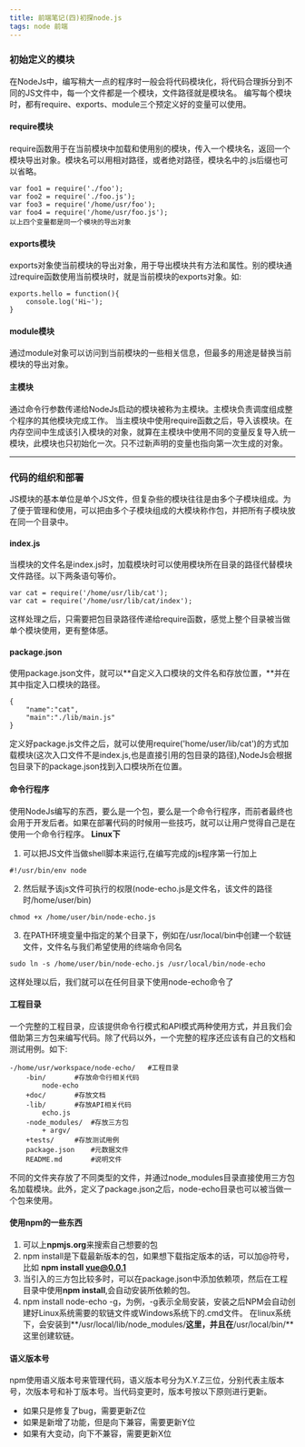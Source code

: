 ```yaml
---
title: 前端笔记(四)初探node.js
tags: node 前端
---
```


### 初始定义的模块
在NodeJs中，编写稍大一点的程序时一般会将代码模块化，将代码合理拆分到不同的JS文件中，每一个文件都是一个模块，文件路径就是模块名。
编写每个模块时，都有require、exports、module三个预定义好的变量可以使用。

#### require模块
require函数用于在当前模块中加载和使用别的模块，传入一个模块名，返回一个模块导出对象。模块名可以用相对路径，或者绝对路径，模块名中的.js后缀也可以省略。
```
var foo1 = require('./foo');
var foo2 = require('./foo.js');
var foo3 = require('/home/usr/foo');
var foo4 = require('/home/usr/foo.js');
以上四个变量都是同一个模块的导出对象
```

#### exports模块
exports对象使当前模块的导出对象，用于导出模块共有方法和属性。别的模块通过require函数使用当前模块时，就是当前模块的exports对象。如:
```
exports.hello = function(){
    console.log('Hi~');
}
```

#### module模块
通过module对象可以访问到当前模块的一些相关信息，但最多的用途是替换当前模块的导出对象。

#### 主模块
通过命令行参数传递给NodeJs启动的模块被称为主模块。主模块负责调度组成整个程序的其他模块完成工作。
当主模块中使用require函数之后，导入该模块。在内存空间中生成该引入模块的对象，就算在主模块中使用不同的变量反复导入统一模块，此模块也只初始化一次。只不过新声明的变量也指向第一次生成的对象。

---
### 代码的组织和部署
JS模块的基本单位是单个JS文件，但复杂些的模块往往是由多个子模块组成。为了便于管理和使用，可以把由多个子模块组成的大模块称作包，并把所有子模块放在同一个目录中。

#### index.js
当模块的文件名是index.js时，加载模块时可以使用模块所在目录的路径代替模块文件路径。以下两条语句等价。
```
var cat = require('/home/usr/lib/cat');
var cat = require('/home/usr/lib/cat/index');
```
这样处理之后，只需要把包目录路径传递给require函数，感觉上整个目录被当做单个模块使用，更有整体感。

#### package.json
使用package.json文件，就可以**自定义入口模块的文件名和存放位置，**并在其中指定入口模块的路径。
```
{
    "name":"cat",
    "main":"./lib/main.js"
}
```
定义好package.js文件之后，就可以使用require('home/user/lib/cat')的方式加载模块(这次入口文件不是index.js,也是直接引用的包目录的路径),NodeJs会根据包目录下的package.json找到入口模块所在位置。

#### 命令行程序
使用NodeJs编写的东西，要么是一个包，要么是一个命令行程序，而前者最终也会用于开发后者。如果在部署代码的时候用一些技巧，就可以让用户觉得自己是在使用一个命令行程序。
**Linux下**
1. 可以把JS文件当做shell脚本来运行,在编写完成的js程序第一行加上
```
#!/usr/bin/env node
```
2. 然后赋予该js文件可执行的权限(node-echo.js是文件名，该文件的路径时/home/user/bin)
```
chmod +x /home/user/bin/node-echo.js
```
3. 在PATH环境变量中指定的某个目录下，例如在/usr/local/bin中创建一个软链文件，文件名与我们希望使用的终端命令同名
```
sudo ln -s /home/user/bin/node-echo.js /usr/local/bin/node-echo
```
这样处理以后，我们就可以在任何目录下使用node-echo命令了

#### 工程目录

一个完整的工程目录，应该提供命令行模式和API模式两种使用方式，并且我们会借助第三方包来编写代码。除了代码以外，一个完整的程序还应该有自己的文档和测试用例。如下:
```
-/home/usr/workspace/node-echo/   #工程目录
    -bin/       #存放命令行相关代码
        node-echo
    +doc/       #存放文档
    -lib/       #存放API相关代码
        echo.js
    -node_modules/  #存放三方包
        + argv/
    +tests/     #存放测试用例
    package.json    #元数据文件
    README.md       #说明文件
```
不同的文件夹存放了不同类型的文件，并通过node_modules目录直接使用三方包名加载模块。此外，定义了package.json之后，node-echo目录也可以被当做一个包来使用。

#### 使用npm的一些东西
1. 可以上**npmjs.org**来搜索自己想要的包
2. npm install是下载最新版本的包，如果想下载指定版本的话，可以加@符号，比如
**npm install vue@0.0.1**
3. 当引入的三方包比较多时，可以在package.json中添加依赖项，然后在工程目录中使用**npm install**,会自动安装所依赖的包。
4. npm install node-echo -g，为例，-g表示全局安装，安装之后NPM会自动创建好Linux系统需要的软链文件或Windows系统下的.cmd文件。
在linux系统下，会安装到**/usr/local/lib/node_modules/**这里，并且在**/usr/local/bin/**这里创建软链。

#### 语义版本号
npm使用语义版本号来管理代码，语义版本号分为X.Y.Z三位，分别代表主版本号，次版本号和补丁版本号。当代码变更时，版本号按以下原则进行更新。
* 如果只是修复了bug，需要更新Z位
* 如果是新增了功能，但是向下兼容，需要更新Y位
* 如果有大变动，向下不兼容，需要更新X位







